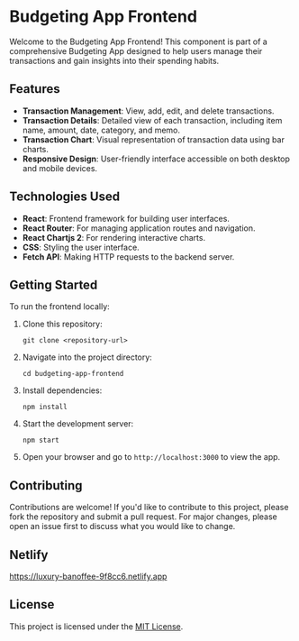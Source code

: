 # Budgeting App Frontend

Welcome to the Budgeting App Frontend! This component is part of a comprehensive Budgeting App designed to help users manage their transactions and gain insights into their spending habits.

## Features

- **Transaction Management**: View, add, edit, and delete transactions.
- **Transaction Details**: Detailed view of each transaction, including item name, amount, date, category, and memo.
- **Transaction Chart**: Visual representation of transaction data using bar charts.
- **Responsive Design**: User-friendly interface accessible on both desktop and mobile devices.

## Technologies Used

- **React**: Frontend framework for building user interfaces.
- **React Router**: For managing application routes and navigation.
- **React Chartjs 2**: For rendering interactive charts.
- **CSS**: Styling the user interface.
- **Fetch API**: Making HTTP requests to the backend server.

## Getting Started

To run the frontend locally:

1. Clone this repository:

    ```
    git clone <repository-url>
    ```

2. Navigate into the project directory:

    ```
    cd budgeting-app-frontend
    ```

3. Install dependencies:

    ```
    npm install
    ```

4. Start the development server:

    ```
    npm start
    ```

5. Open your browser and go to `http://localhost:3000` to view the app.

## Contributing

Contributions are welcome! If you'd like to contribute to this project, please fork the repository and submit a pull request. For major changes, please open an issue first to discuss what you would like to change.

## Netlify
https://luxury-banoffee-9f8cc6.netlify.app

## License

This project is licensed under the [MIT License](LICENSE).
